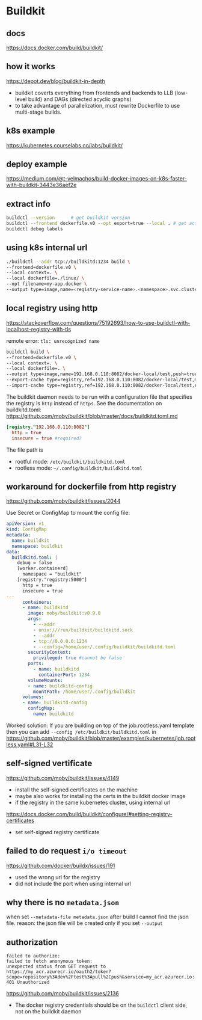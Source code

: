 # Buildkit

## docs
https://docs.docker.com/build/buildkit/

## how it works
https://depot.dev/blog/buildkit-in-depth
- buildkit coverts everything from frontends and backends to LLB (low-level build) and DAGs (directed acyclic graphs)
- to take advantage of parallelization, must rewrite Dockerfile to use multi-stage builds.

## k8s example
https://kubernetes.courselabs.co/labs/buildkit/

## deploy example
https://medium.com/@t-velmachos/build-docker-images-on-k8s-faster-with-buildkit-3443e36aef2e

## extract info
```sh
buildctl --version      # get buildkit version
buildctl --frontend dockerfile.v0 --opt export=true --local . # get active builders
buildctl debug labels
```

## using k8s internal url
```sh
./buildctl --addr tcp://buildkitd:1234 build \
--frontend=dockerfile.v0 \
--local context=. \
--local dockerfile=./linux/ \
--opt filename=my-app.docker \
--output type=image,name=<registry-service-name>.<namespace>.svc.cluster.local:5000/dev/test,push=true,registry.insecure=true
```

## local registry using http
https://stackoverflow.com/questions/75192693/how-to-use-buildctl-with-localhost-registry-with-tls

remote error: `tls: unrecognized name`
```sh
buildctl build \
--frontend=dockerfile.v0 \
--local context=. \
--local dockerfile=. \
--output type=image,name=192.168.0.110:8082/docker-local/test,push=true,registry.insecure=true \
--export-cache type=registry,ref=192.168.0.110:8082/docker-local/test,mode=max,push=true,registry.insecure=true \
--import-cache type=registry,ref=192.168.0.110:8082/docker-local/test,registry.insecure=true 
```

The buildkit daemon needs to be run with a configuration file that specifies the registry is `http` instead of `https`. 
See the documentation on buildkitd.toml: https://github.com/moby/buildkit/blob/master/docs/buildkitd.toml.md
```toml
[registry."192.168.0.110:8082"]
  http = true
  insecure = true #required?
```
The file path is 
- rootful mode: `/etc/buildkit/buildkitd.toml`
- rootless mode: `~/.config/buildkit/buildkitd.toml`

## workaround for dockerfile from http registry
https://github.com/moby/buildkit/issues/2044

Use Secret or ConfigMap to mount the config file: 
```yaml
apiVersion: v1
kind: ConfigMap
metadata:
  name: buildkit
  namespace: buildkit
data:
  buildkitd.toml: |
    debug = false
    [worker.containerd]
      namespace = "buildkit"
    [registry."registry:5000"]
      http = true
      insecure = true
---
      containers:
      - name: buildkitd
        image: moby/buildkit:v0.9.0
        args:
          - --addr
          - unix:///run/buildkit/buildkitd.sock
          - --addr
          - tcp://0.0.0.0:1234
          - --config=/home/user/.config/buildkit/buildkitd.toml
        securityContext:
          privileged: true #cannot be false
        ports:
          - name: buildkitd
            containerPort: 1234
        volumeMounts:
        - name: buildkitd-config
          mountPath: /home/user/.config/buildkit
      volumes:
      - name: buildkitd-config
        configMap:
          name: buildkitd
```

Worked solution:
If you are building on top of the job.rootless.yaml template
then you can add `--config /etc/buildkit/buildkitd.toml`
in https://github.com/moby/buildkit/blob/master/examples/kubernetes/job.rootless.yaml#L31-L32

## self-signed vertificate
https://github.com/moby/buildkit/issues/4149
- install the self-signed certificates on the machine
- maybe also works for installing the certs in the buildkit docker image
- if the registry in the same kubernetes cluster, using internal url

https://docs.docker.com/build/buildkit/configure/#setting-registry-certificates
- set self-signed registry certificate

## failed to do request `i/o timeout`
https://github.com/docker/buildx/issues/191
- used the wrong url for the registry
- did not include the port when using internal url

## why there is no `metadata.json`
when set `--metadata-file metadata.json` after build I cannot find the json file. reason: the json file will be created only if you set `--output`

## authorization
```
failed to authorize:
failed to fetch anonymous token:
unexpected status from GET request to
https://my_acr.azurecr.io/oauth2/token?scope=repository%3Adev%2Ftest%3Apull%2Cpush&service=my_acr.azurecr.io:
401 Unauthorized
```
https://github.com/moby/buildkit/issues/2136
- The docker registry credentials should be on the `buildctl` client side, not on the buildkit daemon
